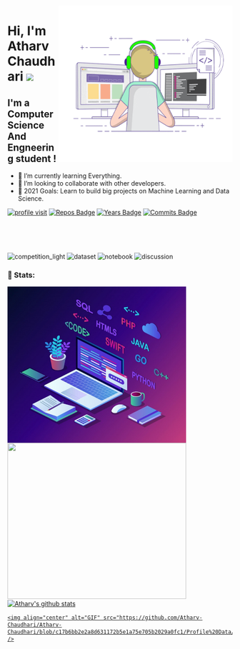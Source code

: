 <img align="right" alt="GIF" src="https://github.com/Atharv-Chaudhari/Atharv-Chaudhari/blob/ebe83577c1d40e367b7d8da71b612abe58fd3987/Profile%20Data/coding.gif" width="390" height="350" />

# Hi, I'm Atharv Chaudhari <img src="https://media.giphy.com/media/hvRJCLFzcasrR4ia7z/giphy.gif" width="35px">

## I'm a Computer Science And Engneering student !
- 🌱 I’m currently learning Everything.
- 👯 I’m looking to collaborate with other developers. 
- 🥅 2021 Goals: Learn to build big projects on Machine Learning and Data Science.


[![profile visit](https://komarev.com/ghpvc/?username=Atharv-Chaudhari)](https://badges.pufler.dev)
[![Repos Badge](https://badges.pufler.dev/repos/Atharv-Chaudhari)](https://badges.pufler.dev)
[![Years Badge](https://badges.pufler.dev/years/Atharv-Chaudhari)](https://badges.pufler.dev)
[![Commits Badge](https://badges.pufler.dev/commits/monthly/Atharv-Chaudhari)](https://badges.pufler.dev)


<br><br><br><br>
![competition_light](https://road-to-kaggle-grandmaster.vercel.app/api/badges/atharvchaudhari/competition/light)
![dataset](https://road-to-kaggle-grandmaster.vercel.app/api/badges/atharvchaudhari/dataset/light)
![notebook](https://road-to-kaggle-grandmaster.vercel.app/api/badges/atharvchaudhari/notebook/light)
![discussion](https://road-to-kaggle-grandmaster.vercel.app/api/badges/atharvchaudhari/discussion/light)



### 👦 Stats:
<div>
  <img align="center" alt="GIF" src="https://github.com/Atharv-Chaudhari/Atharv-Chaudhari/blob/c17b6bb2e2a8d631172b5e1a75e705b2029a0fc1/Profile%20Data/lang.jpg" width="400" height="350" />
<a href="https://github.com/Atharv-Chaudhari">
  <img align="center" src="https://github-readme-stats.vercel.app/api/top-langs/?username=Atharv-Chaudhari&theme=light&hide_langs_below=1" width="400" height="350" />
</a>
<a href="https://github.com/Atharv-Chaudhari">
 <img align="center" src="https://github-readme-stats.vercel.app/api?username=Atharv-Chaudhari&show_icons=true&theme=tokyonight&line_height=27" alt="Atharv's github stats" width="600" />
  
    <img align="center" alt="GIF" src="https://github.com/Atharv-Chaudhari/Atharv-Chaudhari/blob/c17b6bb2e2a8d631172b5e1a75e705b2029a0fc1/Profile%20Data/Designer_Atharv.png"   />
</a>
</div>

